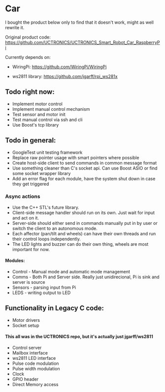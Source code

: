 # Car

I bought the product below only to find that it doesn't work, might as well rewrite it.

Original product code: https://github.com/UCTRONICS/UCTRONICS_Smart_Robot_Car_RaspberryPi

Currently depends on:

* WiringPi: https://github.com/WiringPi/WiringPi

* ws2811 library: https://github.com/jgarff/rpi_ws281x


Todo right now:
-----------------------------------
* Implement motor control
* Implement manual control mechanism
* Test sensor and motor init
* Test manual control via ssh and cli
* Use Boost's tcp library

Todo in general:
-----------------------------------
* GoogleTest unit testing framework
* Replace raw pointer usage with smart pointers where possible
* Create host-side client to send commands in common message format
* Use something cleaner than C's socket api. Can use Boost ASIO or find some socket wrapper library
* Add an error flag for each module, have the system shut down in case
they get triggered

### Async actions
* Use the C++ STL's future library. 
* Client-side message handler should run on its own. Just wait for input and act on it.
* Server-side should either send in commands manually put in by user or switch the client to an autonomous mode.
* Each affector (pan/tilt and wheels) can have their own threads and run their control loops independently.
* The LED lights and buzzer can do their own thing, wheels are most important for now.

#### Modules:
* Control - Manual mode and automatic mode management
* Comms - Both Pi and Server side. Really just unidirecional, Pi is sink and server is source
* Sensors - parsing input from Pi
* LEDS - writing output to LED


Functionality in Legacy C code:
-----------------------------------
* Motor drivers
* Socket setup


#### This all was in the UCTRONICS repo, but it's actually just jgarff/ws2811
* Control server
* Mailbox interface
* ws2811 LED interface
* Pulse code modulation
* Pulse width modulation
* Clock
* GPIO header
* Direct Memory access